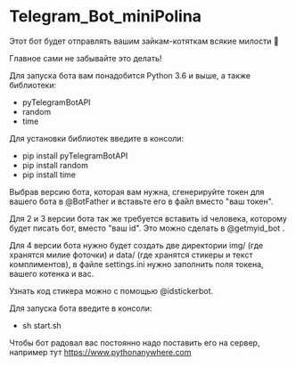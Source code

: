 # Telegram_Bot_miniPolina
Этот бот будет отправлять вашим зайкам-котяткам всякие милости 💖

Главное сами не забывайте это делать!

Для запуска бота вам понадобится Python 3.6 и выше, а также библиотеки:
- pyTelegramBotAPI
- random
- time

Для установки библиотек введите в консоли:
- pip install pyTelegramBotAPI
- pip install random
- pip install time

Выбрав версию бота, которая вам нужна, сгенерируйте токен для вашего бота в @BotFather и вставьте его в файл вместо "ваш токен".

Для 2 и 3 версии бота так же требуется вставить id человека, которому будет писать бот, вместо "ваш id". Это можно сделать в @getmyid_bot .

Для 4 версии бота нужно будет создать две директории img/ (где хранятся милие фоточки) и data/ (где хранятся стикеры и текст комплиментов),
в файле settings.ini нужно заполнить поля токена, вашего котенка и вас.

Узнать код стикера можно с помощью @idstickerbot.

Для запуска бота введите в консоли:
- sh start.sh

Чтобы бот радовал вас постоянно надо поставить его на сервер, например тут https://www.pythonanywhere.com
